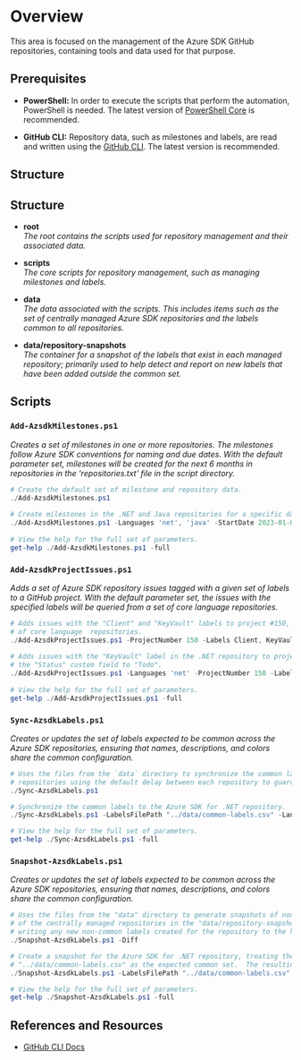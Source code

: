 # Overview

This area is focused on the management of the Azure SDK GitHub repositories, containing tools and data used for that purpose.  

## Prerequisites

- **PowerShell:** In order to execute the scripts that perform the automation, PowerShell is needed.  The latest version of [PowerShell Core](https://github.com/PowerShell/PowerShell/blob/master/README.md) is recommended.

- **GitHub CLI:** Repository data, such as milestones and labels, are read and written using the [GitHub CLI](https://github.com/cli/cli/tree/trunk#installation).  The latest version is recommended.

## Structure

## Structure

* **root**  
  _The root contains the scripts used for repository management and their associated data._

* **scripts**  
  _The core scripts for repository management, such as managing milestones and labels._

* **data**  
  _The data associated with the scripts.  This includes items such as the set of centrally managed Azure SDK repositories and the labels common to all repositories._

* **data/repository-snapshots**  
  _The container for a snapshot of the labels that exist in each managed repository; primarily used to help detect and report on new labels that have been added outside the common set._

 ## Scripts
 
 ### `Add-AzsdkMilestones.ps1`
 
 _Creates a set of milestones in one or more repositories.  The milestones follow Azure SDK conventions for naming and due dates.  With the default parameter set, milestones will be created for the next 6 months in repositories in the 'repositories.txt' file in the script directory._
   
 ```powershell
 # Create the default set of milestone and repository data.
 ./Add-AzsdkMilestones.ps1
   
 # Create milestones in the .NET and Java repositories for a specific date range.
 ./Add-AzsdkMilestones.ps1 -Languages 'net', 'java' -StartDate 2023-01-01 -EndDate 2023-07-31
   
 # View the help for the full set of parameters.
 get-help ./Add-AzsdkMilestones.ps1 -full
 ```
 
 ### `Add-AzsdkProjectIssues.ps1`
 _Adds a set of Azure SDK repository issues tagged with a given set of labels to a GitHub project.  With the default parameter set, the issues with the specified labels will be queried from a set of core language repositories._
   
 ```powershell
 # Adds issues with the "Client" and "KeyVault" labels to project #150, querying a set 
 # of core language  repositories.
 ./Add-AzsdkProjectIssues.ps1 -ProjectNumber 150 -Labels Client, KeyVault
   
 # Adds issues with the "KeyVault" label in the .NET repository to project #150, setting
 # the "Status" custom field to "Todo".
 ./Add-AzsdkProjectIssues.ps1 -Languages 'net' -ProjectNumber 150 -Labels KeyVault -Fields @{Status="Todo"}
   
 # View the help for the full set of parameters.
 get-help ./Add-AzsdkProjectIssues.ps1 -full
 ```
 
 ### `Sync-AzsdkLabels.ps1`
   _Creates or updates the set of labels expected to be common across the Azure SDK repositories, ensuring that names, descriptions, and colors share the common configuration._
   
   ```powershell
   # Uses the files from the `data` directory to synchronize the common labels to all centrally managed 
   # repositories using the default delay between each repository to guard against GitHub throttling.
   ./Sync-AzsdkLabels.ps1 

   # Synchronize the common labels to the Azure SDK for .NET repository.
   ./Sync-AzsdkLabels.ps1 -LabelsFilePath "../data/common-labels.csv" -Languages 'net' 
   
   # View the help for the full set of parameters.
   get-help ./Sync-AzsdkLabels.ps1 -full
   ```

  ### `Snapshot-AzsdkLabels.ps1`
   _Creates or updates the set of labels expected to be common across the Azure SDK repositories, ensuring that names, descriptions, and colors share the common configuration._
   
   ```powershell
   # Uses the files from the "data" directory to generate snapshots of non-common labels for each 
   # of the centrally managed repositories in the "data/repository-snapshots" directory while 
   # writing any new non-common labels created for the repository to the host.
   ./Snapshot-AzsdkLabels.ps1 -Diff

   # Create a snapshot for the Azure SDK for .NET repository, treating the labels defined in 
   # "../data/common-labels.csv" as the expected common set.  The resulting snapshot is written to the ""./snapshots" directory.
   ./Snapshot-AzsdkLabels.ps1 -LabelsFilePath "../data/common-labels.csv" -Languages 'net' -RepositoryFilePath "snapshots"
   
   # View the help for the full set of parameters.
   get-help ./Snapshot-AzsdkLabels.ps1 -full
   ```
   
## References and Resources
  
- [GitHub CLI Docs](https://docs.github.com/en/github-cli)
